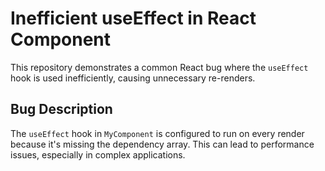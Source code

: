 # Inefficient useEffect in React Component

This repository demonstrates a common React bug where the `useEffect` hook is used inefficiently, causing unnecessary re-renders.

## Bug Description
The `useEffect` hook in `MyComponent` is configured to run on every render because it's missing the dependency array. This can lead to performance issues, especially in complex applications.